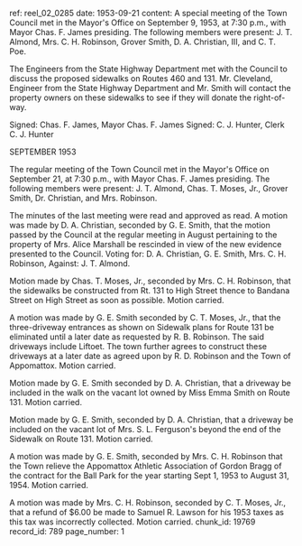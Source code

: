 ref: reel_02_0285
date: 1953-09-21
content: A special meeting of the Town Council met in the Mayor's Office on September 9, 1953, at 7:30 p.m., with Mayor Chas. F. James presiding. The following members were present: J. T. Almond, Mrs. C. H. Robinson, Grover Smith, D. A. Christian, III, and C. T. Poe.

The Engineers from the State Highway Department met with the Council to discuss the proposed sidewalks on Routes 460 and 131. Mr. Cleveland, Engineer from the State Highway Department and Mr. Smith will contact the property owners on these sidewalks to see if they will donate the right-of-way.

Signed: Chas. F. James, Mayor
Chas. F. James
Signed: C. J. Hunter, Clerk
C. J. Hunter

SEPTEMBER 1953

The regular meeting of the Town Council met in the Mayor's Office on September 21, at 7:30 p.m., with Mayor Chas. F. James presiding. The following members were present: J. T. Almond, Chas. T. Moses, Jr., Grover Smith, Dr. Christian, and Mrs. Robinson.

The minutes of the last meeting were read and approved as read. A motion was made by D. A. Christian, seconded by G. E. Smith, that the motion passed by the Council at the regular meeting in August pertaining to the property of Mrs. Alice Marshall be rescinded in view of the new evidence presented to the Council. Voting for: D. A. Christian, G. E. Smith, Mrs. C. H. Robinson, Against: J. T. Almond.

Motion made by Chas. T. Moses, Jr., seconded by Mrs. C. H. Robinson, that the sidewalks be constructed from Rt. 131 to High Street thence to Bandana Street on High Street as soon as possible. Motion carried.

A motion was made by G. E. Smith seconded by C. T. Moses, Jr., that the three-driveway entrances as shown on Sidewalk plans for Route 131 be eliminated until a later date as requested by R. B. Robinson. The said driveways include Liftoet. The town further agrees to construct these driveways at a later date as agreed upon by R. D. Robinson and the Town of Appomattox. Motion carried.

Motion made by G. E. Smith seconded by D. A. Christian, that a driveway be included in the walk on the vacant lot owned by Miss Emma Smith on Route 131. Motion carried.

Motion made by G. E. Smith, seconded by D. A. Christian, that a driveway be included on the vacant lot of Mrs. S. L. Ferguson's beyond the end of the Sidewalk on Route 131. Motion carried.

A motion was made by G. E. Smith, seconded by Mrs. C. H. Robinson that the Town relieve the Appomattox Athletic Association of Gordon Bragg of the contract for the Ball Park for the year starting Sept 1, 1953 to August 31, 1954. Motion carried.

A motion was made by Mrs. C. H. Robinson, seconded by C. T. Moses, Jr., that a refund of $6.00 be made to Samuel R. Lawson for his 1953 taxes as this tax was incorrectly collected. Motion carried.
chunk_id: 19769
record_id: 789
page_number: 1

